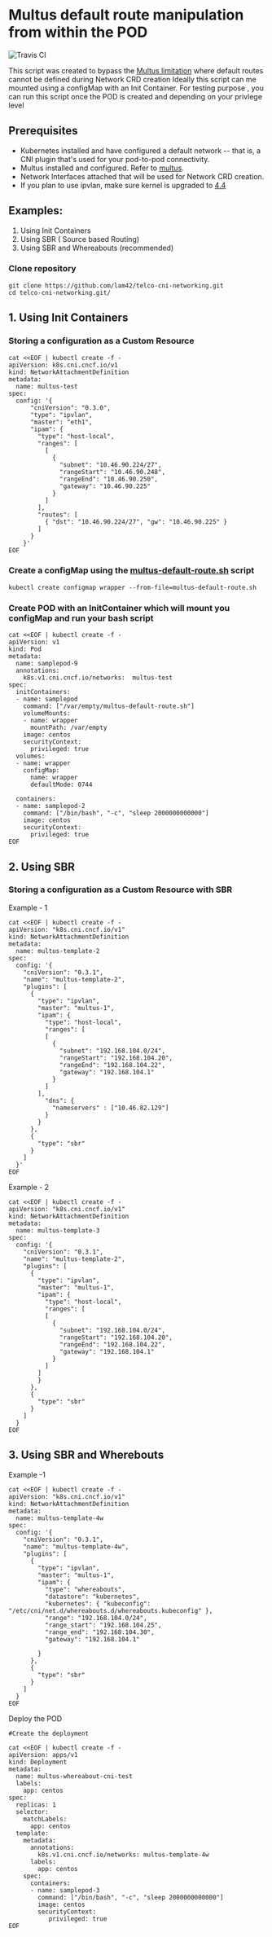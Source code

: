 # Multus default route manipulation from within the POD 
![Travis CI](https://travis-ci.org/redhat-nfvpe/telco-cni-networking.svg?branch=master)

This script was created to bypass the [Multus limitation](https://github.com/intel/multus-cni/issues/349) where default routes cannot be defined during Network CRD creation
Ideally this script can me mounted using a configMap with an Init Container. For testing purpose , you can run this script once the POD is created and depending on your privlege level




## Prerequisites
- Kubernetes installed and have configured a default network -- that is, a CNI plugin that's used for your pod-to-pod connectivity.
- Multus installed and configured. Refer to [multus](https://github.com/intel/multus-cni).
- Network Interfaces attached that will be used for Network CRD creation.
- If you plan to use ipvlan, make sure kernel is upgraded to [4.4](https://github.com/intel/multus-cni/issues/347)


## Examples: 

1. Using Init Containers 
2. Using SBR ( Source based Routing)
3. Using SBR and Whereabouts (recommended)


### Clone repository 
```
git clone https://github.com/lam42/telco-cni-networking.git
cd telco-cni-networking.git/
```


## 1. Using Init Containers

### Storing a configuration as a Custom Resource

```
cat <<EOF | kubectl create -f -
apiVersion: k8s.cni.cncf.io/v1
kind: NetworkAttachmentDefinition
metadata:
  name: multus-test
spec:
  config: '{
      "cniVersion": "0.3.0",
      "type": "ipvlan",
      "master": "eth1",
      "ipam": {
        "type": "host-local",
        "ranges": [
          [
            {
              "subnet": "10.46.90.224/27",
              "rangeStart": "10.46.90.248",
              "rangeEnd": "10.46.90.250",
              "gateway": "10.46.90.225"
            }
          ]
        ],
        "routes": [
          { "dst": "10.46.90.224/27", "gw": "10.46.90.225" }
        ]
      }
    }'
EOF
```



### Create a configMap using the [multus-default-route.sh](https://github.com/lam42/telco-cni-networking/blob/master/multus-default-route.sh) script

```
kubectl create configmap wrapper --from-file=multus-default-route.sh
```

### Create POD with an InitContainer which will mount you configMap and run your bash script 

```
cat <<EOF | kubectl create -f -
apiVersion: v1
kind: Pod
metadata:
  name: samplepod-9
  annotations:
    k8s.v1.cni.cncf.io/networks:  multus-test
spec:
  initContainers:
  - name: samplepod
    command: ["/var/empty/multus-default-route.sh"]
    volumeMounts:
    - name: wrapper
      mountPath: /var/empty
    image: centos
    securityContext:
      privileged: true
  volumes:
  - name: wrapper
    configMap:
      name: wrapper
      defaultMode: 0744

  containers:
  - name: samplepod-2
    command: ["/bin/bash", "-c", "sleep 2000000000000"]
    image: centos
    securityContext:
      privileged: true
EOF
```

## 2. Using SBR

### Storing a configuration as a Custom Resource with SBR 

Example - 1

```
cat <<EOF | kubectl create -f -
apiVersion: "k8s.cni.cncf.io/v1"
kind: NetworkAttachmentDefinition
metadata:
  name: multus-template-2
spec:
  config: '{
    "cniVersion": "0.3.1",
    "name": "multus-template-2",
    "plugins": [
      {
        "type": "ipvlan",
        "master": "multus-1",
        "ipam": {
          "type": "host-local",
          "ranges": [
          [
            {
              "subnet": "192.168.104.0/24",
              "rangeStart": "192.168.104.20",
              "rangeEnd": "192.168.104.22",
              "gateway": "192.168.104.1"
            }
          ]
        ],
          "dns": {
            "nameservers" : ["10.46.82.129"]
          }
        }
      },
      {
        "type": "sbr"
      }
    ]
  }'
EOF
```

Example - 2
```
cat <<EOF | kubectl create -f -
apiVersion: "k8s.cni.cncf.io/v1"
kind: NetworkAttachmentDefinition
metadata:
  name: multus-template-3
spec:
  config: '{
    "cniVersion": "0.3.1",
    "name": "multus-template-2",
    "plugins": [
      {
        "type": "ipvlan",
        "master": "multus-1",
        "ipam": {
          "type": "host-local",
          "ranges": [
          [
            {
              "subnet": "192.168.104.0/24",
              "rangeStart": "192.168.104.20",
              "rangeEnd": "192.168.104.22",
              "gateway": "192.168.104.1"
            }
          ]
        ]
        }
      },
      {
        "type": "sbr"
      }
    ]
  }
EOF
```

## 3. Using SBR and Wherebouts

Example -1
```
cat <<EOF | kubectl create -f -
apiVersion: "k8s.cni.cncf.io/v1"
kind: NetworkAttachmentDefinition
metadata:
  name: multus-template-4w
spec:
  config: '{
    "cniVersion": "0.3.1",
    "name": "multus-template-4w",
    "plugins": [
      {
        "type": "ipvlan",
        "master": "multus-1",
        "ipam": {
          "type": "whereabouts",
          "datastore": "kubernetes",
          "kubernetes": { "kubeconfig": "/etc/cni/net.d/whereabouts.d/whereabouts.kubeconfig" },
          "range": "192.168.104.0/24",
          "range_start": "192.168.104.25",
          "range_end": "192.168.104.30",
          "gateway": "192.168.104.1"

        }
      },
      {
        "type": "sbr"
      }
    ]
  }  
EOF
```
Deploy the POD
```
#Create the deployment 

cat <<EOF | kubectl create -f -
apiVersion: apps/v1
kind: Deployment
metadata:
  name: multus-whereabout-cni-test
  labels:
    app: centos
spec:
  replicas: 1
  selector:
    matchLabels:
      app: centos
  template:
    metadata:
      annotations:
        k8s.v1.cni.cncf.io/networks: multus-template-4w
      labels:
        app: centos
    spec:  
      containers:
      - name: samplepod-3
        command: ["/bin/bash", "-c", "sleep 2000000000000"]
        image: centos
        securityContext:
           privileged: true
EOF
```

